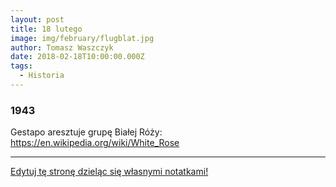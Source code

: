 ```yaml
---
layout: post
title: 18 lutego
image: img/february/flugblat.jpg
author: Tomasz Waszczyk
date: 2018-02-18T10:00:00.000Z
tags:
  - Historia
---
```


### 1943

Gestapo aresztuje grupę Białej Róży: https://en.wikipedia.org/wiki/White_Rose

---

<a href="https://github.com/TomaszWaszczyk/historia.waszczyk.com/edit/master/src/content/february-18.md" target="_blank">Edytuj tę stronę dzieląc się własnymi notatkami!</a>
